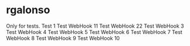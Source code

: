# rgalonso
Only for tests.
Test 1
Test WebHook 11
Test WebHook 22
Test WebHook 3
Test WebHook 4
Test WebHook 5
Test WebHook 6
Test WebHook 7
Test WebHook 8
Test WebHook 9
Test WebHook 10
